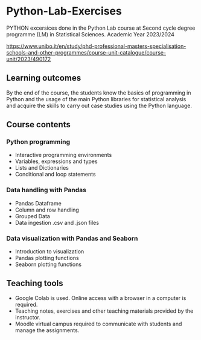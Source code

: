 # Python-Lab-Exercises

PYTHON excersices done in the Python Lab course at Second cycle degree programme (LM) in Statistical Sciences. Academic Year 2023/2024

https://www.unibo.it/en/study/phd-professional-masters-specialisation-schools-and-other-programmes/course-unit-catalogue/course-unit/2023/490172


## Learning outcomes
By the end of the course, the students know the basics of programming in Python and the usage of the main Python libraries for statistical analysis and acquire the skills to carry out case studies using the Python language.

## Course contents
### Python programming
- Interactive programming environments
- Variables, expressions and types
- Lists and Dictionaries
- Conditional and loop statements
### Data handling with Pandas
- Pandas Dataframe
- Column and row handling
- Grouped Data
- Data ingestion .csv and .json files
### Data visualization with Pandas and Seaborn
- Introduction to visualization
- Pandas plotting functions
- Seaborn plotting functions


## Teaching tools
- Google Colab is used. Online access with a browser in a computer is required.
- Teaching notes, exercises and other teaching materials provided by the instructor.
- Moodle virtual campus required to communicate with students and manage the assignments.
